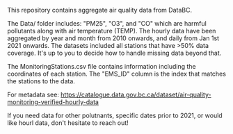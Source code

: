 This repository contains aggregate air quality data from DataBC.  

The Data/ folder includes: "PM25", "O3", and "CO" which are harmful pollutants along with air temperature (TEMP).  The hourly data have been aggregated by year and month from 2010 onwards, and daily from Jan 1st 2021 onwards.  The datasets included all stations that have >50% data coverage. It's up to you to decide how to handle missing data beyond that.

The MonitoringStations.csv file contains information including the coordinates of each station.  The "EMS_ID" column is the index that matches the stations to the data.

For metadata see: https://catalogue.data.gov.bc.ca/dataset/air-quality-monitoring-verified-hourly-data

If you need data for other polutnants, specific dates prior to 2021, or would like hourl data, don't hesitate to reach out!
